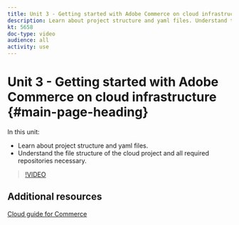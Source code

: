 ```yaml
---
title: Unit 3 - Getting started with Adobe Commerce on cloud infrastructure
description: Learn about project structure and yaml files. Understand the file structure of the Cloud project and all necessary repositories.
kt: 5658
doc-type: video
audience: all
activity: use
---
```


# Unit 3 - Getting started with Adobe Commerce on cloud infrastructure {#main-page-heading}

In this unit:

- Learn about project structure and yaml files. 
- Understand the file structure of the cloud project and all required repositories necessary.

>[!VIDEO](https://video.tv.adobe.com/v/35694?quality=12&learn=on)

## Additional resources

[Cloud guide for Commerce](https://devdocs.magento.com/cloud/bk-cloud.html)
